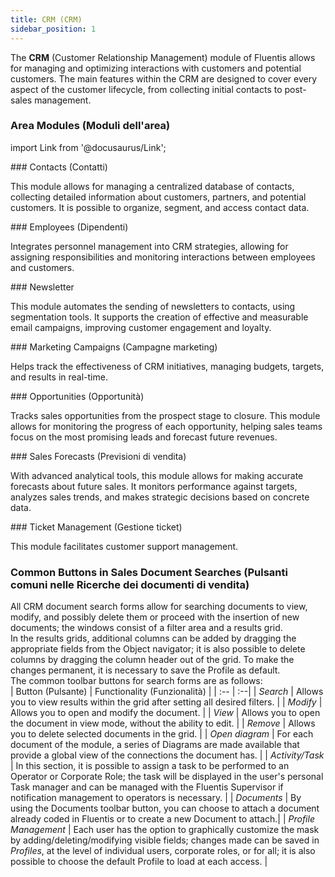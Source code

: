 ```yaml
---
title: CRM (CRM)
sidebar_position: 1
---
```


The **CRM** (Customer Relationship Management) module of Fluentis allows for managing and optimizing interactions with customers and potential customers. The main features within the CRM are designed to cover every aspect of the customer lifecycle, from collecting initial contacts to post-sales management.

### Area Modules (Moduli dell'area)

import Link from '@docusaurus/Link';

<div className="cardContainer">
    <div className="card">
###     <Link to="/docs/crm/home-crm/contacts/search-contacts">Contacts (Contatti)</Link>
        <p>This module allows for managing a centralized database of contacts, collecting detailed information about customers, partners, and potential customers. It is possible to organize, segment, and access contact data.</p>
    </div>
    <div className="card">
###     <Link to="/docs/crm/home-crm/employees">Employees (Dipendenti)</Link>
        <p>Integrates personnel management into CRM strategies, allowing for assigning responsibilities and monitoring interactions between employees and customers.</p>
    </div>
</div>
<div className="cardContainer">
    <div className="card">
###     <Link to="/docs/crm/budget-marketing-automation/newsletter/search-newsletter">Newsletter</Link>
        <p>This module automates the sending of newsletters to contacts, using segmentation tools. It supports the creation of effective and measurable email campaigns, improving customer engagement and loyalty.</p>
    </div>
    <div className="card">
###     <Link to="/docs/crm/campaign/campaign-search">Marketing Campaigns (Campagne marketing)</Link>
        <p>Helps track the effectiveness of CRM initiatives, managing budgets, targets, and results in real-time.</p>
    </div>
</div>
<div className="cardContainer">
    <div className="card">
###     <Link to="/docs/crm/chance/search-chances">Opportunities (Opportunità)</Link>
        <p>Tracks sales opportunities from the prospect stage to closure. This module allows for monitoring the progress of each opportunity, helping sales teams focus on the most promising leads and forecast future revenues.</p>
    </div>
    <div className="card">
###     <Link to="/docs/crm/sales-forecast-crm/intro">Sales Forecasts (Previsioni di vendita)</Link>
        <p>With advanced analytical tools, this module allows for making accurate forecasts about future sales. It monitors performance against targets, analyzes sales trends, and makes strategic decisions based on concrete data.</p>
    </div>
</div>
<div className="cardContainer">
    <div className="card">
###     <Link to="/docs/crm/helpdesk/tickets">Ticket Management (Gestione ticket)</Link>
        <p>This module facilitates customer support management.</p>
    </div>
</div>

### Common Buttons in Sales Document Searches (Pulsanti comuni nelle Ricerche dei documenti di vendita)

All CRM document search forms allow for searching documents to view, modify, and possibly delete them or proceed with the insertion of new documents; the windows consist of a filter area and a results grid.  
In the results grids, additional columns can be added by dragging the appropriate fields from the Object navigator; it is also possible to delete columns by dragging the column header out of the grid. To make the changes permanent, it is necessary to save the Profile as default.    
The common toolbar buttons for search forms are as follows:    
| Button (Pulsante) | Functionality (Funzionalità) |
| :-- | :--|
| *Search* | Allows you to view results within the grid after setting all desired filters. |
| *Modify* | Allows you to open and modify the document. |
| *View* | Allows you to open the document in view mode, without the ability to edit. |
| *Remove* | Allows you to delete selected documents in the grid. |
| *Open diagram* | For each document of the module, a series of Diagrams are made available that provide a global view of the connections the document has. |
| *Activity/Task* | In this section, it is possible to assign a task to be performed to an Operator or Corporate Role; the task will be displayed in the user's personal Task manager and can be managed with the Fluentis Supervisor if notification management to operators is necessary. | 
| *Documents* | By using the Documents toolbar button, you can choose to attach a document already coded in Fluentis or to create a new Document to attach.|
| *Profile Management* | Each user has the option to graphically customize the mask by adding/deleting/modifying visible fields; changes made can be saved in *Profiles*, at the level of individual users, corporate roles, or for all; it is also possible to choose the default Profile to load at each access. |